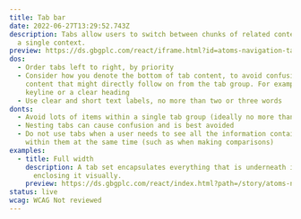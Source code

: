 ```yaml
---
title: Tab bar
date: 2022-06-27T13:29:52.743Z
description: Tabs allow users to switch between chunks of related content within
  a single context.
preview: https://ds.gbgplc.com/react/iframe.html?id=atoms-navigation-tabs--tab-bar-element
dos:
  - Order tabs left to right, by priority
  - Consider how you denote the bottom of tab content, to avoid confusion with
    content that might directly follow on from the tab group. For example, add a
    keyline or a clear heading
  - Use clear and short text labels, no more than two or three words
donts:
  - Avoid lots of items within a single tab group (ideally no more than six)
  - Nesting tabs can cause confusion and is best avoided
  - Do not use tabs when a user needs to see all the information contained
    within them at the same time (such as when making comparisons)
examples:
  - title: Full width
    description: A tab set encapsulates everything that is underneath it without
      enclosing it visually.
    preview: https://ds.gbgplc.com/react/index.html?path=/story/atoms-navigation-tabs--tab-bar-element&nav=0&knob-Full%20width?=true
status: live
wcag: WCAG Not reviewed
---
```

